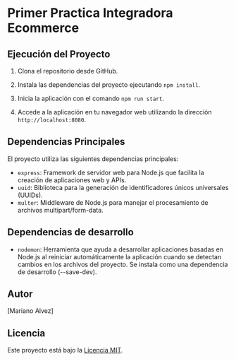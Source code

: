 # Primer Practica Integradora Ecommerce


## Ejecución del Proyecto

1. Clona el repositorio desde GitHub.

2. Instala las dependencias del proyecto ejecutando `npm install`.

3. Inicia la aplicación con el comando `npm run start`.

4. Accede a la aplicación en tu navegador web utilizando la dirección `http://localhost:8080`.

## Dependencias Principales

El proyecto utiliza las siguientes dependencias principales:

- `express`: Framework de servidor web para Node.js que facilita la creación de aplicaciones web y APIs.
- `uuid`: Biblioteca para la generación de identificadores únicos universales (UUIDs).
- `multer`: Middleware de Node.js para manejar el procesamiento de archivos multipart/form-data.


## Dependencias de desarrollo

- `nodemon`: Herramienta que ayuda a desarrollar aplicaciones basadas en Node.js al reiniciar automáticamente la aplicación cuando se detectan cambios en los archivos del proyecto. Se instala como una dependencia de desarrollo (--save-dev).

## Autor

[Mariano Alvez]

## Licencia

Este proyecto está bajo la [Licencia MIT](LICENSE).
